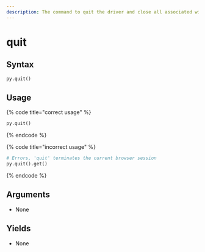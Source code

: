 ```yaml
---
description: The command to quit the driver and close all associated windows.
---
```


# quit

## Syntax

```python
py.quit()
```

## Usage

{% code title="correct usage" %}
```python
py.quit()
```
{% endcode %}

{% code title="incorrect usage" %}
```python
# Errors, 'quit' terminates the current browser session
py.quit().get()
```
{% endcode %}

## Arguments

* None

## Yields

* None
